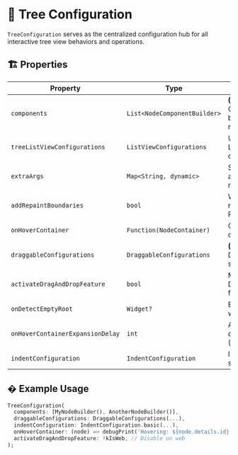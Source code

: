 # 📐 Tree Configuration

`TreeConfiguration` serves as the centralized configuration hub for all interactive tree view behaviors and operations.

## 🏗️ Properties 

| Property | Type | Description | Default Value |
|----------|------|-------------|---------------|
| `components` | `List<NodeComponentBuilder>` | **(Required)** Component builders for node rendering | - |
| `treeListViewConfigurations` | `ListViewConfigurations` | Underlying ListView configuration | `const ListViewConfigurations()` |
| `extraArgs` | `Map<String, dynamic>` | Shared arguments for node builders | `const <String, dynamic>{}` |
| `addRepaintBoundaries` | `bool` | Whether to wrap rows in RepaintBoundary | `false` |
| `onHoverContainer` | `Function(NodeContainer)` | Container hover callback | `null` |
| `draggableConfigurations` | `DraggableConfigurations` | **(Required)** Drag-and-drop settings | - |
| `activateDragAndDropFeature` | `bool` | Master toggle for DnD functionality | `true` |
| `onDetectEmptyRoot` | `Widget?` | Empty root state widget | `null` |
| `onHoverContainerExpansionDelay` | `int` | Auto-expansion delay on hover (ms) | `625` |
| `indentConfiguration` | `IndentConfiguration` | Indentation styling | `IndentConfiguration.basic()` |

## � Example Usage

```dart
TreeConfiguration(
  components: [MyNodeBuilder(), AnotherNodeBuilder()],
  draggableConfigurations: DraggableConfigurations(...),
  indentConfiguration: IndentConfiguration.basic(...),
  onHoverContainer: (node) => debugPrint('Hovering: ${node.details.id}'),
  activateDragAndDropFeature: !kIsWeb, // Disable on web
);
```
